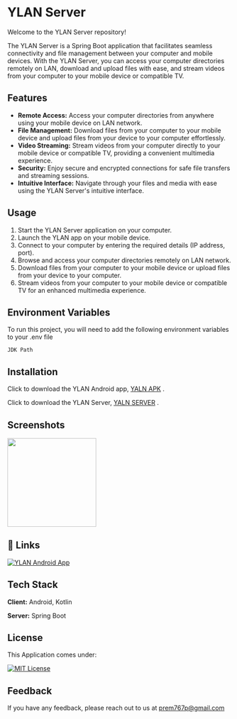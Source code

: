 # YLAN Server

Welcome to the YLAN Server repository!

The YLAN Server is a Spring Boot application that facilitates seamless connectivity and file management between your computer and mobile devices. With the YLAN Server, you can access your computer directories remotely on LAN, download and upload files with ease, and stream videos from your computer to your mobile device or compatible TV.

## Features
- **Remote Access:** Access your computer directories from anywhere using your mobile device on LAN network.
- **File Management:** Download files from your computer to your mobile device and upload files from your device to your computer effortlessly.
- **Video Streaming:** Stream videos from your computer directly to your mobile device or compatible TV, providing a convenient multimedia experience.
- **Security:** Enjoy secure and encrypted connections for safe file transfers and streaming sessions.
- **Intuitive Interface:** Navigate through your files and media with ease using the YLAN Server's intuitive interface.

## Usage
1. Start the YLAN Server application on your computer.
2. Launch the YLAN app on your mobile device.
3. Connect to your computer by entering the required details (IP address, port).
4. Browse and access your computer directories remotely on LAN network.
5. Download files from your computer to your mobile device or upload files from your device to your computer.
6. Stream videos from your computer to your mobile device or compatible TV for an enhanced multimedia experience.
   
## Environment Variables

To run this project, you will need to add the following environment variables to your .env file

`JDK Path`


## Installation
Click to download the YLAN Android app, [YALN APK](https://github.com/prem777p/YLAN_Android/releases/download/YLAN_App/YLAN.apk) .

Click to download the YLAN Server, [YALN SERVER](https://github.com/prem777p/YLAN_Server/releases/download/YLAN_Server/YLAN.SERVER.jar) .  
## Screenshots

<img height="200" src="https://github.com/prem777p/YLAN_Android/assets/113753020/7740aab6-99c4-4da4-8f87-3bc019e882f5" />



## 🔗 Links

[![YLAN Android App](https://img.shields.io/badge/🔗-YLAN_ANDROID_APP-0A66C2?style=for-the-badge)](https://github.com/prem777p/YLAN_ANDROID)


## Tech Stack

**Client:** Android, Kotlin

**Server:** Spring Boot


## License

This Application comes under:

[![MIT License](https://img.shields.io/badge/License-MIT-green.svg)](https://choosealicense.com/licenses/mit/)



## Feedback

If you have any feedback, please reach out to us at prem767p@gmail.com

